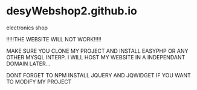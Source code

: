 # desyWebshop2.github.io
electronics shop

!!!!!THE WEBSITE WILL NOT WORK!!!!!

MAKE SURE YOU CLONE MY PROJECT AND INSTALL EASYPHP OR ANY OTHER MYSQL INTERP. I WILL HOST MY WEBSITE IN A INDEPENDANT DOMAIN LATER...

DONT FORGET TO NPM INSTALL JQUERY AND JQWIDGET IF YOU WANT TO MODIFY MY PROJECT
